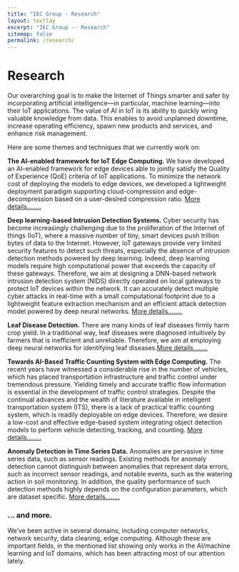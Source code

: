 ```yaml
---
title: "IEC Group - Research"
layout: textlay
excerpt: "IEC Group -- Research"
sitemap: false
permalink: /research/
---
```


# Research

Our overarching goal is to make the Internet of Things smarter and safer by incorporating artificial intelligence—in particular, machine learning—into their IoT applications. The value of AI in IoT is its ability to quickly wring valuable knowledge from data. This enables to avoid unplanned downtime, increase operating efficiency, spawn new products and services, and enhance risk management.

Here are some themes and techniques that we currently work on:

**The AI-enabled framework for IoT Edge Computing.** 
We have developed an AI-enabled framework for edge devices able to jointly satisfy the Quality of Experience (QoE) criteria of IoT applications. To minimize the network cost of deploying the models to edge devices, we developed a lightweight deployment paradigm supporting cloud-compression and edge-decompression based on a user-desired compression ratio. [More details........ ](https://doi.org/10.1016/j.icte.2021.12.007)


**Deep learning-based Intrusion Detection Systems.** 
Cyber security has become increasingly challenging due to the proliferation of the Internet of things (IoT), where a massive number of tiny, smart devices push trillion bytes of data to the Internet. However, IoT gateways provide very limited security features to detect such threats, especially the absence of intrusion detection methods powered by deep learning. Indeed, deep learning models require high computational power that exceeds the capacity of these gateways. Therefore, we aim at designing a DNN-based network intrusion detection system (NIDS) directly operated on local gateways to protect IoT devices within the network. It can accurately detect multiple cyber attacks in real-time with a small computational footprint due to a lightweight feature extraction mechanism and an efficient attack detection model powered by deep neural networks. [More details........ ](https://scholar.google.com/scholar?oi=bibs&cluster=6102749287314001031&btnI=1&hl=en)


**Leaf Disease Detection.**
There are many kinds of leaf diseases firmly harm crop yield. In a traditional way, leaf diseases were diagnosed intuitively by farmers that is inefficient and unreliable. Therefore, we aim at employing deep neural networks for identifying leaf diseases.[More details........ ](https://scholar.google.com/scholar?oi=bibs&cluster=2437880612369474490&btnI=1&hl=en)


**Towards AI-Based Traffic Counting System with Edge Computing.** 
The recent years have witnessed a considerable rise in the number of vehicles, which has placed transportation infrastructure and traffic control under tremendous pressure. Yielding timely and accurate traffic flow information is essential in the development of traffic control strategies. Despite the continual advances and the wealth of literature available in intelligent transportation system (ITS), there is a lack of practical traffic counting system, which is readily deployable on edge devices. Therefore, we desire a low-cost and effective edge-based system integrating object detection models to perform vehicle detecting, tracking, and counting. [More details........ ](https://scholar.google.com/scholar?oi=bibs&cluster=8037072773311157056&btnI=1&hl=en)


**Anomaly Detection in Time Series Data.**
Anomalies are pervasive in time series data, such as sensor readings. Existing methods for anomaly detection cannot distinguish between anomalies that represent data errors, such as incorrect sensor readings, and notable events, such as the watering action in soil monitoring. In addition, the quality performance of such detection methods highly depends on the configuration parameters, which are dataset specific. [More details........ ](https://scholar.google.com/scholar?oi=bibs&cluster=886694153306623850&btnI=1&hl=en)

### ... and more.

We’ve been active in several domains, including computer networks, network security, data cleaning, edge computing. Although these are important fields, in the mentioned list showing only works in the AI/machine learning and IoT domains, which has been attracting most of our attention lately.
